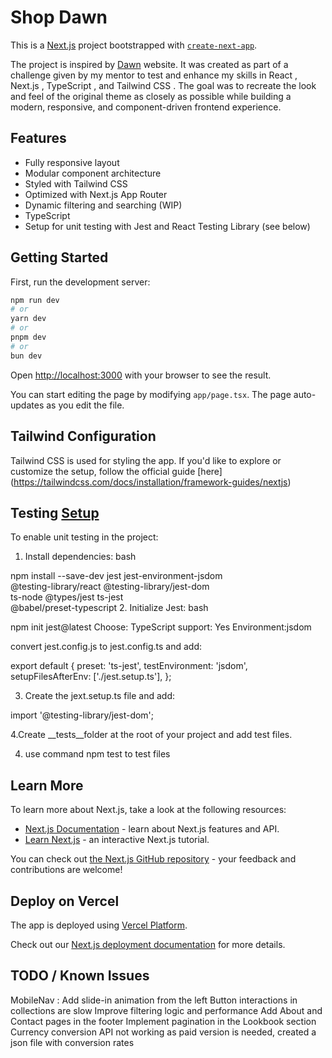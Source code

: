 # Shop Dawn

This is a [Next.js](https://nextjs.org) project bootstrapped with [`create-next-app`](https://nextjs.org/docs/app/api-reference/cli/create-next-app).

The project is inspired by [Dawn](https://theme-dawn-demo.myshopify.com/) website. It was created as part of a challenge given by my mentor to test and enhance my skills in React , Next.js , TypeScript , and Tailwind CSS . The goal was to recreate the look and feel of the original theme as closely as possible while building a modern, responsive, and component-driven frontend experience.

## Features

- Fully responsive layout
- Modular component architecture
- Styled with Tailwind CSS
- Optimized with Next.js App Router
- Dynamic filtering and searching (WIP)
- TypeScript  
- Setup for unit testing with Jest and React Testing Library (see below)

## Getting Started

First, run the development server:

```bash
npm run dev
# or
yarn dev
# or
pnpm dev
# or
bun dev
```

Open [http://localhost:3000](http://localhost:3000) with your browser to see the result.

You can start editing the page by modifying `app/page.tsx`. The page auto-updates as you edit the file.

## Tailwind Configuration

Tailwind CSS is used for styling the app. If you'd like to explore or customize the setup, follow the official guide [here] (https://tailwindcss.com/docs/installation/framework-guides/nextjs) 

## Testing [Setup](https://nextjs.org/docs/app/guides/testing/jest)
To enable unit testing in the project:

1. Install dependencies:
bash

npm install --save-dev jest jest-environment-jsdom \
  @testing-library/react @testing-library/jest-dom \
  ts-node @types/jest ts-jest \
  @babel/preset-typescript
2. Initialize Jest:
bash


npm init jest@latest
Choose:
TypeScript support: Yes
Environment:jsdom

convert jest.config.js to jest.config.ts and add:

export default {
  preset: 'ts-jest',
  testEnvironment: 'jsdom',
  setupFilesAfterEnv: ['./jest.setup.ts'],
};

3. Create the jext.setup.ts file and add:

import '@testing-library/jest-dom';

4.Create   __tests__folder at the root of your project and add test files.

4. use command npm test  to test files

## Learn More

To learn more about Next.js, take a look at the following resources:

- [Next.js Documentation](https://nextjs.org/docs) - learn about Next.js features and API.
- [Learn Next.js](https://nextjs.org/learn) - an interactive Next.js tutorial.

You can check out [the Next.js GitHub repository](https://github.com/vercel/next.js) - your feedback and contributions are welcome!

## Deploy on Vercel

The app is deployed using [Vercel Platform](https://vercel.com/new?utm_medium=default-template&filter=next.js&utm_source=create-next-app&utm_campaign=create-next-app-readme).

Check out our [Next.js deployment documentation](https://nextjs.org/docs/app/building-your-application/deploying) for more details.

## TODO / Known Issues

 MobileNav : Add slide-in animation from the left
 Button interactions in collections are slow
 Improve filtering logic and performance
 Add About and Contact pages in the footer
 Implement pagination in the Lookbook section
 Currency conversion API not working as paid version is needed, created a json file with conversion rates

